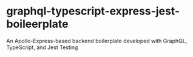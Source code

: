 # graphql-typescript-express-jest-boileerplate
An Apollo-Express-based backend boilerplate developed with GraphQL, TypeScript, and Jest Testing
